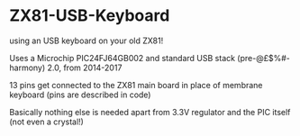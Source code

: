 # ZX81-USB-Keyboard
using an USB keyboard on your old ZX81!

Uses a Microchip PIC24FJ64GB002 and standard USB stack (pre-@£$%#-harmony) 2.0, from 2014-2017

13 pins get connected to the ZX81 main board in place of membrane keyboard (pins are described in code)

Basically nothing else is needed apart from 3.3V regulator and the PIC itself (not even a crystal!)
